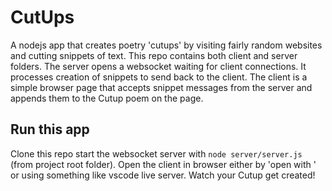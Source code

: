 # CutUps

A nodejs app that creates poetry 'cutups' by visiting fairly random websites and cutting snippets of text.
This repo contains both client and server folders. 
The server opens a websocket waiting for client connections. It processes creation of snippets to send back to the client.
The client is a simple browser page that accepts snippet messages from the server and appends them to the Cutup poem on the page.

## Run this app
Clone this repo
start the websocket server with `node server/server.js` (from project root folder).
Open the client in browser either by 'open with <browser of choice>' or using something like vscode live server.
Watch your Cutup get created!
